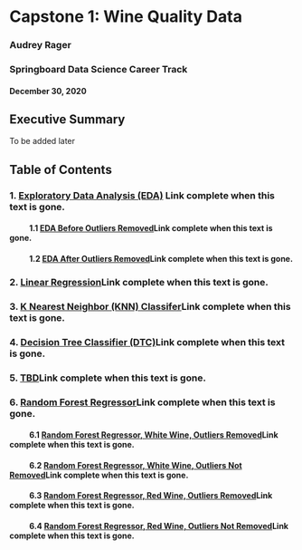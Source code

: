 # Capstone 1: Wine Quality Data
### Audrey Rager
### Springboard Data Science Career Track
#### December 30, 2020

## Executive Summary
To be added later


## Table of Contents
### 1. <a href="">Exploratory Data Analysis (EDA)</a> Link complete when this text is gone.
#### &ensp;&ensp;&ensp;&ensp;&ensp;1.1 <a href="">EDA Before Outliers Removed</a>Link complete when this text is gone.
#### &ensp;&ensp;&ensp;&ensp;&ensp;1.2 <a href="">EDA After Outliers Removed</a>Link complete when this text is gone.
### 2. <a href="">Linear Regression</a>Link complete when this text is gone.
### 3. <a href="">K Nearest Neighbor (KNN) Classifer</a>Link complete when this text is gone.
### 4. <a href="">Decision Tree Classifier (DTC)</a>Link complete when this text is gone.
### 5. <a href="">TBD</a>Link complete when this text is gone.
### 6. <a href="">Random Forest Regressor</a>Link complete when this text is gone.
#### &ensp;&ensp;&ensp;&ensp;&ensp;6.1 <a href="">Random Forest Regressor, White Wine, Outliers Removed</a>Link complete when this text is gone.
#### &ensp;&ensp;&ensp;&ensp;&ensp;6.2 <a href="">Random Forest Regressor, White Wine, Outliers Not Removed</a>Link complete when this text is gone.
#### &ensp;&ensp;&ensp;&ensp;&ensp;6.3 <a href="">Random Forest Regressor, Red Wine, Outliers Removed</a>Link complete when this text is gone.
#### &ensp;&ensp;&ensp;&ensp;&ensp;6.4 <a href="">Random Forest Regressor, Red Wine, Outliers Not Removed</a>Link complete when this text is gone.



